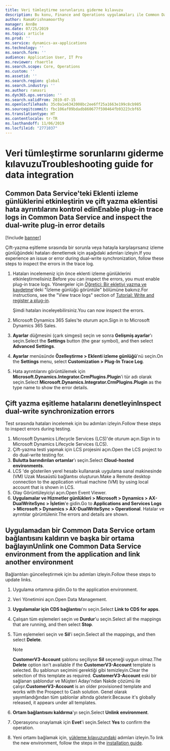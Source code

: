 ```yaml
---
title: Veri tümleştirme sorunlarını giderme kılavuzu
description: Bu konu, Finance and Operations uygulamaları ile Common Data Service arasında veri tümleştirme hakkında sorun giderme bilgileri sağlar.
author: RamaKrishnamoorthy
manager: AnnBe
ms.date: 07/25/2019
ms.topic: article
ms.prod: ''
ms.service: dynamics-ax-applications
ms.technology: ''
ms.search.form: ''
audience: Application User, IT Pro
ms.reviewer: rhaertle
ms.search.scope: Core, Operations
ms.custom: ''
ms.assetid: ''
ms.search.region: global
ms.search.industry: ''
ms.author: ramasri
ms.dyn365.ops.version: ''
ms.search.validFrom: 2019-07-15
ms.openlocfilehash: 35c0a1e6342008bc2ee6ff25a1663e199c8cb985
ms.sourcegitcommit: fbc106af09bdadb860677f590464fb93223cbf65
ms.translationtype: HT
ms.contentlocale: tr-TR
ms.lasthandoff: 11/06/2019
ms.locfileid: "2771037"
---
```

# <a name="troubleshooting-guide-for-data-integration"></a><span data-ttu-id="1e043-103">Veri tümleştirme sorunlarını giderme kılavuzu</span><span class="sxs-lookup"><span data-stu-id="1e043-103">Troubleshooting guide for data integration</span></span>

## <a name="enable-plug-in-trace-logs-in-common-data-service-and-inspect-the-dual-write-plug-in-error-details"></a><span data-ttu-id="1e043-104">Common Data Service'teki Eklenti izleme günlüklerini etkinleştirin ve çift yazma eklentisi hata ayrıntılarını kontrol edin</span><span class="sxs-lookup"><span data-stu-id="1e043-104">Enable plug-in trace logs in Common Data Service and inspect the dual-write plug-in error details</span></span>

[!include [banner](../includes/banner.md)]

<span data-ttu-id="1e043-105">Çift-yazma eşitleme sırasında bir sorunla veya hatayla karşılaşırsanız izleme günlüğündeki hataları denetlemek için aşağıdaki adımları izleyin.</span><span class="sxs-lookup"><span data-stu-id="1e043-105">If you experience an issue or error during dual-write synchronization, follow these steps to inspect the errors in the trace log.</span></span>

1. <span data-ttu-id="1e043-106">Hataları incelemeniz için önce eklenti izleme günlüklerini etkinleştirmelisiniz.</span><span class="sxs-lookup"><span data-stu-id="1e043-106">Before you can inspect the errors, you must enable plug-in trace logs.</span></span> <span data-ttu-id="1e043-107">Yönergeler için [Öğretici: Bir ekletiyi yazma ve kaydetme](https://docs.microsoft.com/powerapps/developer/common-data-service/tutorial-write-plug-in#view-trace-logs)'deki "İzleme günlüğü görüntüle" bölümüne bakınız.</span><span class="sxs-lookup"><span data-stu-id="1e043-107">For instructions, see the "View trace logs" section of [Tutorial: Write and register a plug-in](https://docs.microsoft.com/powerapps/developer/common-data-service/tutorial-write-plug-in#view-trace-logs).</span></span>

    <span data-ttu-id="1e043-108">Şimdi hataları inceleyebilirsiniz.</span><span class="sxs-lookup"><span data-stu-id="1e043-108">You can now inspect the errors.</span></span>

2. <span data-ttu-id="1e043-109">Microsoft Dynamics 365 Sales'te oturum açın.</span><span class="sxs-lookup"><span data-stu-id="1e043-109">Sign in to Microsoft Dynamics 365 Sales.</span></span>
3. <span data-ttu-id="1e043-110">**Ayarlar** düğmesini (çark simgesi) seçin ve sonra **Gelişmiş ayarlar**'ı seçin.</span><span class="sxs-lookup"><span data-stu-id="1e043-110">Select the **Settings** button (the gear symbol), and then select **Advanced Settings**.</span></span>
4. <span data-ttu-id="1e043-111">**Ayarlar** menüsünde **Özelleştirme \> Eklenti izleme günlüğü**'nü seçin.</span><span class="sxs-lookup"><span data-stu-id="1e043-111">On the **Settings** menu, select **Customization \> Plug-In Trace Log**.</span></span>
5. <span data-ttu-id="1e043-112">Hata ayrıntılarını görüntülemek için **Microsoft.Dynamics.Integrator.CrmPlugins.Plugin**'i tür adı olarak seçin.</span><span class="sxs-lookup"><span data-stu-id="1e043-112">Select **Microsoft.Dynamics.Integrator.CrmPlugins.Plugin** as the type name to show the error details.</span></span>

## <a name="inspect-dual-write-synchronization-errors"></a><span data-ttu-id="1e043-113">Çift yazma eşitleme hatalarını denetleyin</span><span class="sxs-lookup"><span data-stu-id="1e043-113">Inspect dual-write synchronization errors</span></span>

<span data-ttu-id="1e043-114">Test sırasında hataları incelemek için bu adımları izleyin.</span><span class="sxs-lookup"><span data-stu-id="1e043-114">Follow these steps to inspect errors during testing.</span></span>

1. <span data-ttu-id="1e043-115">Microsoft Dynamics Lifecycle Services (LCS)'de oturum açın.</span><span class="sxs-lookup"><span data-stu-id="1e043-115">Sign in to Microsoft Dynamics Lifecycle Services (LCS).</span></span>
2. <span data-ttu-id="1e043-116">Çift-yazma testi yapmak için LCS projesini açın.</span><span class="sxs-lookup"><span data-stu-id="1e043-116">Open the LCS project to do dual-write testing for.</span></span>
3. <span data-ttu-id="1e043-117">**Bulutta barındırılan ortamlar**'ı seçin.</span><span class="sxs-lookup"><span data-stu-id="1e043-117">Select **Cloud-hosted environments**.</span></span>
4. <span data-ttu-id="1e043-118">LCS 'de gösterilen yerel hesabı kullanarak uygulama sanal makinesinde (VM) Uzak Masaüstü bağlantısı oluşturun.</span><span class="sxs-lookup"><span data-stu-id="1e043-118">Make a Remote desktop connection to the application virtual machine (VM) by using local account that is shown in LCS.</span></span>
5. <span data-ttu-id="1e043-119">Olay Görüntüleyiciyi açın.</span><span class="sxs-lookup"><span data-stu-id="1e043-119">Open Event Viewer.</span></span> 
6. <span data-ttu-id="1e043-120">**Uygulamalar ve Hizmetler günlükleri \> Microsoft \> Dynamics \> AX-DualWriteSync \> İşletim**'e gidin.</span><span class="sxs-lookup"><span data-stu-id="1e043-120">Go to **Applications and Services Logs \> Microsoft \> Dynamics \> AX-DualWriteSync \> Operational**.</span></span> <span data-ttu-id="1e043-121">Hatalar ve ayrıntılar görüntülenir.</span><span class="sxs-lookup"><span data-stu-id="1e043-121">The errors and details are shown.</span></span>

## <a name="unlink-one-common-data-service-environment-from-the-application-and-link-another-environment"></a><span data-ttu-id="1e043-122">Uygulamadan bir Common Data Service ortam bağlantısını kaldırın ve başka bir ortama bağlayın</span><span class="sxs-lookup"><span data-stu-id="1e043-122">Unlink one Common Data Service environment from the application and link another environment</span></span>

<span data-ttu-id="1e043-123">Bağlantıları güncelleştirmek için bu adımları izleyin.</span><span class="sxs-lookup"><span data-stu-id="1e043-123">Follow these steps to update links.</span></span>

1. <span data-ttu-id="1e043-124">Uygulama ortamına gidin.</span><span class="sxs-lookup"><span data-stu-id="1e043-124">Go to the application environment.</span></span>
2. <span data-ttu-id="1e043-125">Veri Yönetimini açın.</span><span class="sxs-lookup"><span data-stu-id="1e043-125">Open Data Management.</span></span>
3. <span data-ttu-id="1e043-126">**Uygulamalar için CDS bağlantısı**'nı seçin.</span><span class="sxs-lookup"><span data-stu-id="1e043-126">Select **Link to CDS for apps**.</span></span>
4. <span data-ttu-id="1e043-127">Çalışan tüm eşlemeleri seçin ve **Durdur**'u seçin.</span><span class="sxs-lookup"><span data-stu-id="1e043-127">Select all the mappings that are running, and then select **Stop**.</span></span>
5. <span data-ttu-id="1e043-128">Tüm eşlemeleri seçin ve **Sil**'i seçin.</span><span class="sxs-lookup"><span data-stu-id="1e043-128">Select all the mappings, and then select **Delete**.</span></span>

    > [!NOTE]
    > <span data-ttu-id="1e043-129">**CustomerV3-Account** şablonu seçiliyse **Sil** seçeneği uygun olmaz.</span><span class="sxs-lookup"><span data-stu-id="1e043-129">The **Delete** option isn't available if the **CustomerV3-Account** template is selected.</span></span> <span data-ttu-id="1e043-130">Bu şablonun seçimini gerektiği gibi temizleyin.</span><span class="sxs-lookup"><span data-stu-id="1e043-130">Clear the selection of this template as required.</span></span> <span data-ttu-id="1e043-131">**CustomerV3-Account** eski bir sağlanan şablondur ve Müşteri Adayı'ndan Nakde çözümü ile çalışır.</span><span class="sxs-lookup"><span data-stu-id="1e043-131">**CustomerV3-Account** is an older provisioned template and works with the Prospect to Cash solution.</span></span> <span data-ttu-id="1e043-132">Genel olarak yayımlandığından tüm şablonlar altında gösterir.</span><span class="sxs-lookup"><span data-stu-id="1e043-132">Because it's globally released, it appears under all templates.</span></span>

6. <span data-ttu-id="1e043-133">**Ortam bağlantısını kaldırma**'yı seçin.</span><span class="sxs-lookup"><span data-stu-id="1e043-133">Select **Unlink environment**.</span></span>
7. <span data-ttu-id="1e043-134">Operasyonu onaylamak için **Evet**'i seçin.</span><span class="sxs-lookup"><span data-stu-id="1e043-134">Select **Yes** to confirm the operation.</span></span>
8. <span data-ttu-id="1e043-135">Yeni ortamı bağlamak için, [yükleme kılavuzundaki](https://aka.ms/dualwrite-docs) adımları izleyin.</span><span class="sxs-lookup"><span data-stu-id="1e043-135">To link the new environment, follow the steps in the [installation guide](https://aka.ms/dualwrite-docs).</span></span>
